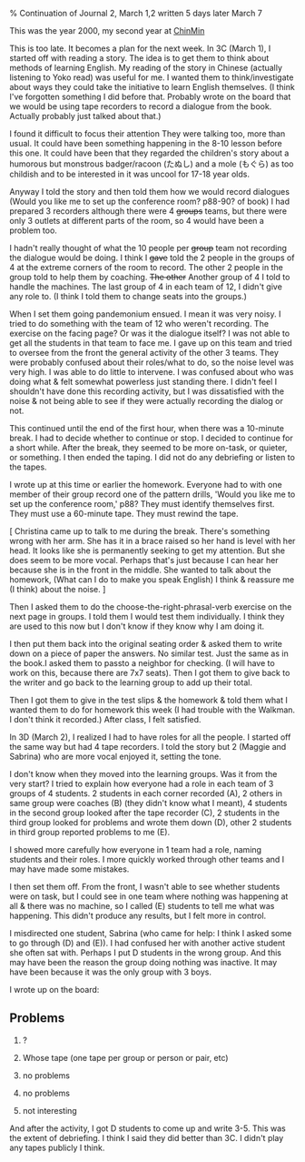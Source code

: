 % Continuation of Journal 2, March 1,2 written 5 days later March 7

This was the year 2000, my second year at
[ChinMin](http://ChinMin.html)

This is too late. It becomes a plan for the next week. In 3C (March 1), I started off with reading a story. The idea is to get them to think about methods of learning English. My reading of the story in Chinese (actually listening to Yoko read) was useful for me. I wanted them to think/investigate about ways they could take the initiative to learn English themselves. (I think I've forgotten something I did before that. Probably wrote on the board that we would be using tape recorders to record a dialogue from the book. Actually probably just talked about that.)

I found it difficult to focus their attention They were talking too, more than usual. It could have been something happening in the 8-10 lesson before this one. It could have been that they regarded the children's story about a humorous but monstrous badger/racoon (たぬし) and a mole (もぐら) as too childish and to be interested in it was uncool for 17-18 year olds.

Anyway I told the story and then told them how we would record dialogues (Would you like me to set up the conference room? p88-90? of book) I had prepared 3 recorders although there were 4 ~~groups~~ teams, but there were only 3 outlets at different parts of the room, so 4 would have been a problem too. 

I hadn't really thought of what the 10 people per ~~group~~ team not recording the dialogue would be doing. I think I ~~gave~~ told the 2 people in the groups of 4 at the extreme corners of the room to record. The other 2 people in the group told to help them by coaching. ~~The other~~ Another group of 4 I told to handle the machines. The last group of 4 in each team of 12, I didn't give any role to. (I think I told them to change seats into the groups.)

When I set them going pandemonium ensued. I mean it was very noisy. I tried to do something with the team of 12 who weren't recording. The exercise on the facing page? Or was it the dialogue itself? I was not able to get all the students in that team to face me. I gave up on this team and tried to oversee from the front the general activity of the other 3 teams. They were probably confused about their roles/what to do, so the noise level was very high. I was able to do little to intervene. I was confused about who was doing what & felt somewhat powerless just standing there. I didn't feel I shouldn't have done this recording activity, but I was dissatisfied with the noise & not being able to see if they were actually recording the dialog or not.

This continued until the end of the first hour, when there was a 10-minute break. I had to decide whether to continue or stop. I decided to continue for a short while. After the break, they seemed to be more on-task, or quieter, or something. I then ended the taping. I did not do any debriefing or listen to the tapes.

I wrote up at this time or earlier the homework. Everyone had to with one member of their group record one of the pattern drills, 'Would you like me to set up the conference room,' p88? They must identify themselves first. They must use a 60-minute tape. They must rewind the tape.

[ Christina came up to talk to me during the break. There's something wrong with her arm. She has it in a brace raised so her hand is level with her head. It looks like she is permanently seeking to get my attention. But she does seem to be more vocal. Perhaps that's just because I can hear her because she is in the front in the middle. She wanted to talk about the homework, (What can I do to make you speak English) I think & reassure me (I think) about the noise. ]

Then I asked them to do the choose-the-right-phrasal-verb exercise on the next page in groups. I told them I would test them individually. I think they are used to this now but I don't know if they know why I am doing it.

I then put them back into the original seating order & asked them to write down on a piece of paper the answers. No similar test. Just the same as in the book.I asked them to passto a neighbor for checking. (I will have to work on this, because there are 7x7 seats). Then I got them to give back to the writer and go back to the learning group to add up their total.

Then I got them to give in the test slips & the homework & told them what I wanted them to do for homework this week (I had trouble with the Walkman. I don't think it recorded.) After class, I felt satisfied.

In 3D (March 2), I realized I had to have roles for all the people. I started off the same way but had 4 tape recorders. I told the story but 2 (Maggie and Sabrina) who are more vocal enjoyed it, setting the tone. 

I don't know when they moved into the learning groups. Was it from the very start? I tried to explain how everyone had a role in each team of 3 groups of 4 students. 2 students in each corner recorded (A), 2 others in same group were coaches (B) (they didn't know what I meant), 4 students in the second group looked after the tape recorder (C), 2 students in the third group looked for problems and wrote them down (D), other 2 students in third group reported problems to me (E).

I showed more carefully how everyone in 1 team had a role, naming students and their roles. I more quickly worked through other teams and I may have made some mistakes.

I then set them off. From the front, I wasn't able to see whether students were on task, but I could see in one team where nothing was happening at all & there was no machine, so I called (E) students to tell me what was happening. This didn't produce any results, but I felt more in control.

I misdirected one student, Sabrina (who came for help: I think I asked some to go through (D) and (E)). I had confused her with another active student she often sat with. Perhaps I put D students in the wrong group. And this may have been the reason the group doing nothing was inactive. It may have been because it was the only group with 3 boys.

I wrote up on the board:

##		Problems

1. ?

2. Whose tape (one tape per group or person or pair, etc)

3. no problems

4. no problems

5. not interesting

And after the activity, I got D students to come up and write 3-5. This was the extent of debriefing. I think I said they did better than 3C. I didn't play any tapes publicly I think.

